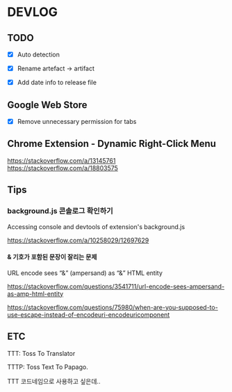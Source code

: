 # DEVLOG

## TODO

- [x] Auto detection
- [x] Rename artefact -> artifact
- [x] Add date info to release file


## Google Web Store

- [x] Remove unnecessary permission for tabs


## Chrome Extension - Dynamic Right-Click Menu

https://stackoverflow.com/a/13145761
https://stackoverflow.com/a/18803575


## Tips

### background.js 콘솔로그 확인하기 

Accessing console and devtools of extension's background.js

https://stackoverflow.com/a/10258029/12697629

#### & 기호가 포함된 문장이 잘리는 문제

URL encode sees “&” (ampersand) as “&amp;” HTML entity

https://stackoverflow.com/questions/3541711/url-encode-sees-ampersand-as-amp-html-entity


https://stackoverflow.com/questions/75980/when-are-you-supposed-to-use-escape-instead-of-encodeuri-encodeuricomponent


## ETC

TTT: Toss To Translator

TTTP: Toss Text To Papago.

TTT 코드네임으로 사용하고 싶은데..
